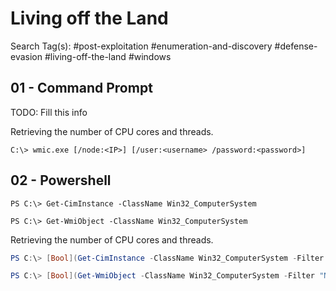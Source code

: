 # Living off the Land

Search Tag(s): #post-exploitation #enumeration-and-discovery #defense-evasion #living-off-the-land #windows

## 01 - Command Prompt

TODO: Fill this info

Retrieving the number of CPU cores and threads.

```
C:\> wmic.exe [/node:<IP>] [/user:<username> /password:<password>]
```

## 02 - Powershell

```
PS C:\> Get-CimInstance -ClassName Win32_ComputerSystem

PS C:\> Get-WmiObject -ClassName Win32_ComputerSystem
```

Retrieving the number of CPU cores and threads.

```powershell
PS C:\> [Bool](Get-CimInstance -ClassName Win32_ComputerSystem -Filter "NumberOfLogicalProcessors < 2 OR TotalPhysicalMemory < 2147483648")

PS C:\> [Bool](Get-WmiObject -ClassName Win32_ComputerSystem -Filter "NumberOfLogicalProcessors < 2 OR TotalPhysicalMemory < 2147483648")
```